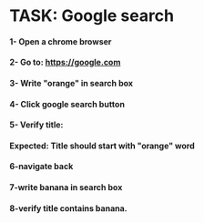 # TASK: Google search
#### 1- Open a chrome browser
#### 2- Go to: https://google.com
#### 3- Write "orange" in search box
#### 4- Click google search button
#### 5- Verify title:
#### Expected: Title should start with "orange" word
#### 6-navigate back
#### 7-write banana in search box
#### 8-verify title contains banana.

